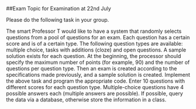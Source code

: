 ##Exam Topic for Examination at 22nd July

Please do the following task in your group.

The smart Professor T would like to have a system that randomly selects questions from a pool of questions for an exam. Each question has a certain score and is of a certain type. The following question types are available: multiple choice, tasks with additions (cloze) and open questions. A sample solution exists for each question.
At the beginning, the processor should specify the maximum number of points (for example, 90) and the number of questions per question type.
Then an exam is created according to the specifications made previously, and a sample solution is created.
Implement the above task and program the appropriate code. Enter 10 questions with different scores for each question type. Multiple-choice questions have 4 possible answers each (multiple answers are possible). If possible, query the data via a database, otherwise store the information in a class.



